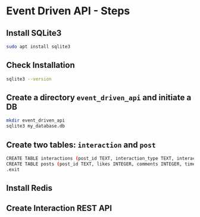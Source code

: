 # Event Driven API - Steps

## Install SQLite3
```bash
sudo apt install sqlite3
```

## Check Installation
```bash
sqlite3 --version
```

## Create a directory `event_driven_api` and initiate a DB
```bash
mkdir event_driven_api
sqlite3 my_database.db
```

## Create two tables: `interaction` and `post`

```bash
CREATE TABLE interactions (post_id TEXT, interaction_type TEXT, interaction_by TEXT, timestamp TEXT);
CREATE TABLE posts (post_id TEXT, likes INTEGER, comments INTEGER, timestamps TEXT, popularity_score REAL);
.exit
```

## Install Redis

## Create Interaction REST API
